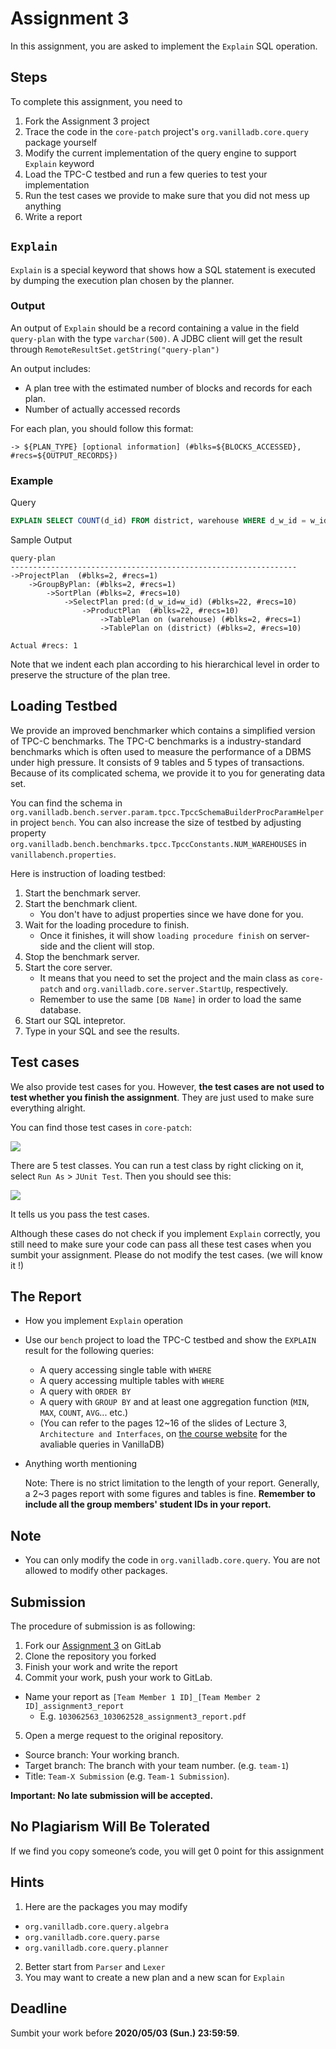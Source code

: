 # Assignment 3
In this assignment, you are asked to implement the `Explain` SQL operation.

## Steps
To complete this assignment, you need to

1. Fork the Assignment 3 project
2. Trace the code in the `core-patch` project's `org.vanilladb.core.query` package yourself
3. Modify the current implementation of the query engine to support `Explain` keyword
4. Load the TPC-C testbed and run a few queries to test your implementation
5. Run the test cases we provide to make sure that you did not mess up anything
6. Write a report

## `Explain`
`Explain` is a special keyword that shows how a SQL statement is executed by dumping the execution plan chosen by the planner.

### Output

An output of `Explain` should be a record containing a value in the field `query-plan` with the type `varchar(500)`. A JDBC client will get the result through `RemoteResultSet.getString("query-plan")`

An output includes:
- A plan tree with the estimated number of blocks and records for each plan.
- Number of actually accessed records

For each plan, you should follow this format:

```
-> ${PLAN_TYPE} [optional information] (#blks=${BLOCKS_ACCESSED}, #recs=${OUTPUT_RECORDS})
```

### Example

Query
```sql
EXPLAIN SELECT COUNT(d_id) FROM district, warehouse WHERE d_w_id = w_id GROUP BY w_id
```

Sample Output
```
query-plan
----------------------------------------------------------------
->ProjectPlan  (#blks=2, #recs=1)
	->GroupByPlan: (#blks=2, #recs=1)
		->SortPlan (#blks=2, #recs=10)
			->SelectPlan pred:(d_w_id=w_id) (#blks=22, #recs=10)
				->ProductPlan  (#blks=22, #recs=10)
					->TablePlan on (warehouse) (#blks=2, #recs=1)
					->TablePlan on (district) (#blks=2, #recs=10)

Actual #recs: 1
```

Note that we indent each plan according to his hierarchical level in order to preserve the structure of the plan tree.

## Loading Testbed

We provide an improved benchmarker which contains a simplified version of TPC-C benchmarks. The TPC-C benchmarks is a industry-standard benchmarks which is often used to measure the performance of a DBMS under high pressure. It consists of 9 tables and 5 types of transactions. Because of its complicated schema, we provide it to you for generating data set.

You can find the schema in `org.vanilladb.bench.server.param.tpcc.TpccSchemaBuilderProcParamHelper` in project `bench`. You can also increase the size of testbed by adjusting property `org.vanilladb.bench.benchmarks.tpcc.TpccConstants.NUM_WAREHOUSES` in `vanillabench.properties`.

Here is instruction of loading testbed:

1. Start the benchmark server.
2. Start the benchmark client.
	- You don't have to adjust properties since we have done for you.
3. Wait for the loading procedure to finish.
	- Once it finishes, it will show `loading procedure finish` on server-side and the client will stop.
4. Stop the benchmark server.
5. Start the core server.
	- It means that you need to set the project and the main class as `core-patch` and `org.vanilladb.core.server.StartUp`, respectively.
	- Remember to use the same `[DB Name]` in order to load the same database.
6. Start our SQL intepretor.
7. Type in your SQL and see the results.

## Test cases

We also provide test cases for you. However, **the test cases are not used to test whether you finish the assignment**. They are just used to make sure everything alright.

You can find those test cases in `core-patch`:

<img src='images/test01.png' />

There are 5 test classes. You can run a test class by right clicking on it, select `Run As` > `JUnit Test`. Then you should see this:

<img src='images/test02.png' />

It tells us you pass the test cases.

Although these cases do not check if you implement `Explain` correctly, you still need to make sure your code can pass all these test cases when you sumbit your assignment. Please do not modify the test cases. (we will know it !)

## The Report
- How you implement `Explain` operation
- Use our `bench` project to load the TPC-C testbed and show the `EXPLAIN` result for the following queries:
  - A query accessing single table with `WHERE`
  - A query accessing multiple tables with `WHERE`
  - A query with `ORDER BY`
  - A query with `GROUP BY` and at least one aggregation function (`MIN`, `MAX`, `COUNT`, `AVG`... etc.)
  - (You can refer to the pages 12~16 of the slides of Lecture 3, `Architecture and Interfaces`, on [the course website](https://nthu-datalab.github.io/db/) for the avaliable queries in VanillaDB)
- Anything worth mentioning

	Note: There is no strict limitation to the length of your report. Generally, a 2~3 pages report with some figures and tables is fine. **Remember to include all the group members' student IDs in your report.**

## Note

- You can only modify the code in `org.vanilladb.core.query`. You are not allowed to modify other packages.

## Submission

The procedure of submission is as following:

1. Fork our [Assignment 3](https://shwu10.cs.nthu.edu.tw/courses/databases/2020-spring/db20-assignment-3) on GitLab
2. Clone the repository you forked
3. Finish your work and write the report
4. Commit your work, push your work to GitLab.
  - Name your report as `[Team Member 1 ID]_[Team Member 2 ID]_assignment3_report`
    - E.g. `103062563_103062528_assignment3_report.pdf`
5. Open a merge request to the original repository.
  - Source branch: Your working branch.
  - Target branch: The branch with your team number. (e.g. `team-1`)
  - Title: `Team-X Submission` (e.g. `Team-1 Submission`).

**Important: No late submission will be accepted.**

## No Plagiarism Will Be Tolerated

If we find you copy someone’s code, you will get 0 point for this assignment

## Hints

1. Here are the packages you may modify
  - `org.vanilladb.core.query.algebra`
  - `org.vanilladb.core.query.parse`
  - `org.vanilladb.core.query.planner`
2. Better start from `Parser` and `Lexer`
3. You may want to create a new plan and a new scan for `Explain`

## Deadline

Sumbit your work before **2020/05/03 (Sun.) 23:59:59**.
